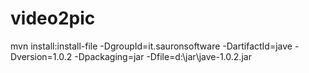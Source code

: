 # video2pic

mvn install:install-file -DgroupId=it.sauronsoftware -DartifactId=jave -Dversion=1.0.2 -Dpackaging=jar -Dfile=d:\jar\jave-1.0.2.jar 
